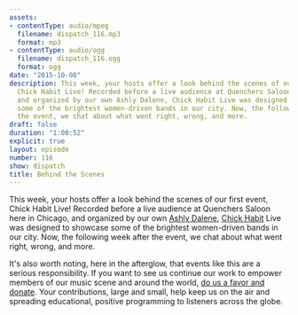 ```yaml
---
assets:
- contentType: audio/mpeg
  filename: dispatch_116.mp3
  format: mp3
- contentType: audio/ogg
  filename: dispatch_116.ogg
  format: ogg
date: "2015-10-08"
description: This week, your hosts offer a look behind the scenes of our first event,
  Chick Habit Live! Recorded before a live audience at Quenchers Saloon here in Chicago,
  and organized by our own Ashly Dalene, Chick Habit Live was designed to showcase
  some of the brightest women-driven bands in our city. Now, the following week after
  the event, we chat about what went right, wrong, and more.
draft: false
duration: "1:00:52"
explicit: true
layout: episode
number: 116
show: dispatch
title: Behind the Scenes
---
```

This week, your hosts offer a look behind the scenes of our first event, Chick Habit Live! Recorded before a live audience at Quenchers Saloon here in Chicago, and organized by our own [Ashly Dalene](http://nicholaswyoung.com/people/ashly-dalene), [Chick Habit](http://nicholaswyoung.com/programs/chick-habit) Live was designed to showcase some of the brightest women-driven bands in our city. Now, the following week after the event, we chat about what went right, wrong, and more.

It's also worth noting, here in the afterglow, that events like this are a serious responsibility. If you want to see us continue our work to empower members of our music scene and around the world, [do us a favor and donate](http://nicholaswyoung.com/donate). Your contributions, large and small, help keep us on the air and spreading educational, positive programming to listeners across the globe.
